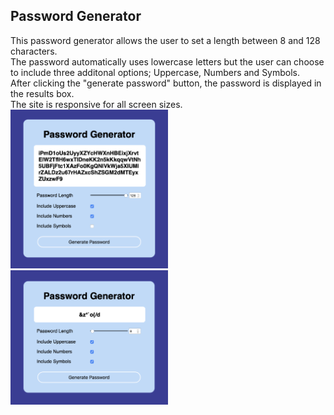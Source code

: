 ## Password Generator

This password generator allows the user to set a length between 8 and 128 characters.
<br>
The password automatically uses lowercase letters but the user can choose to include three additonal options; Uppercase, Numbers and Symbols.
<br>
After clicking the "generate password" button, the password is displayed in the results box.
<br>
The site is responsive for all screen sizes.
<br>
<img src="Assets/Screen-Shot-1.png" alt="screenshot of screen 1" width="50%">
<img src="Assets/Screen-Shot-2.png" alt="screenshot of screen 2" width="50%">
